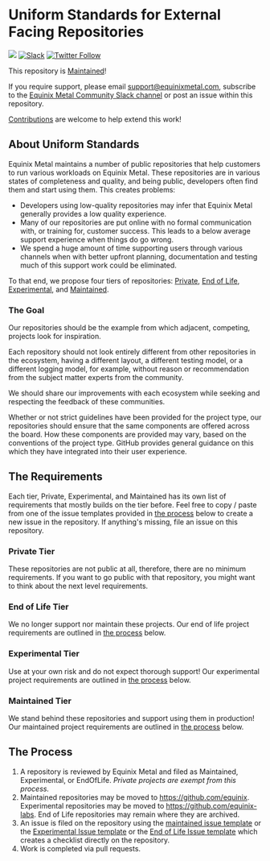 # Uniform Standards for External Facing Repositories

![](https://img.shields.io/badge/stability-maintained-green.svg) [![Slack](https://slack.equinixmetal.com/badge.svg)](https://slack.equinixmetal.com/) [![Twitter Follow](https://img.shields.io/twitter/follow/equinixmetal.svg?style=social&label=Follow)](https://twitter.com/intent/follow?screen_name=equinixmetal)

This repository is [Maintained](https://github.com/equinix-labs/equinix-labs/blob/main/maintained-statement.md)!

If you require support, please email [support@equinixmetal.com](mailto:support@equinixmetal.com), subscribe to the [Equinix Metal Community Slack channel](https://slack.equinixmetal.com/) or post an issue within this repository.

[Contributions](https://github.com/equinix-labs/equinix-labs/blob/main/CONTRIBUTING.md) are welcome to help extend this work!

## About Uniform Standards

Equinix Metal maintains a number of public repositories that help customers to run various workloads on Equinix Metal. These repositories are in various states of completeness and quality, and being public, developers often find them and start using them. This creates problems:

* Developers using low-quality repositories may infer that Equinix Metal generally provides a low quality experience.
* Many of our repositories are put online with no formal communication with, or training for, customer success. This leads to a below average support experience when things do go wrong.
* We spend a huge amount of time supporting users through various channels when with better upfront planning, documentation and testing much of this support work could be eliminated.

To that end, we propose four tiers of repositories: [Private](#private-tier-minimum-requirements), [End of Life](#end-of-life-tier-minimum-requirements), [Experimental](#experimental-tier-minimum-requirements), and [Maintained](#maintained-tier-minimum-requirements).

### The Goal

Our repositories should be the example from which adjacent, competing, projects look for inspiration.

Each repository should not look entirely different from other repositories in the ecosystem, having a different layout, a different testing model, or a different logging model, for example, without reason or recommendation from the subject matter experts from the community.

We should share our improvements with each ecosystem while seeking and respecting the feedback of these communities.

Whether or not strict guidelines have been provided for the project type, our repositories should ensure that the same components are offered across the board. How these components are provided may vary, based on the conventions of the project type. GitHub provides general guidance on this which they have integrated into their user experience.

## The Requirements

Each tier, Private, Experimental, and Maintained has its own list of requirements that mostly builds on the tier before. Feel free to copy / paste from one of the issue templates provided in [the process](#the-process) below to create a new issue in the repository. If anything's missing, file an issue on this repository.

### Private Tier

These repositories are not public at all, therefore, there are no minimum requirements. If you want to go public with that repository, you might want to think about the next level requirements.

### End of Life Tier

We no longer support nor maintain these projects. Our end of life project requirements are outlined in [the process](#the-process) below.

### Experimental Tier

Use at your own risk and do not expect thorough support!  Our experimental project requirements are outlined in [the process](#the-process) below.

### Maintained Tier

We stand behind these repositories and support using them in production! Our maintained project requirements are outlined in [the process](#the-process) below.

## The Process

1. A repository is reviewed by Equinix Metal and filed as Maintained, Experimental, or EndOfLife. _Private projects are exempt from this process._
2. Maintained repositories may be moved to <https://github.com/equinix>. Experimental repositories may be moved to <https://github.com/equinix-labs>. End of Life repositories may remain where they are archived.
3. An issue is filed on the repository using the [maintained issue template](ISSUE_TEMPLATE/maintained-issue.md) or the [Experimental Issue template](ISSUE_TEMPLATE/experimental-issue.md)  or the [End of Life Issue template](ISSUE_TEMPLATE/end-of-life-issue.md) which creates a checklist directly on the repository.
4. Work is completed via pull requests.
